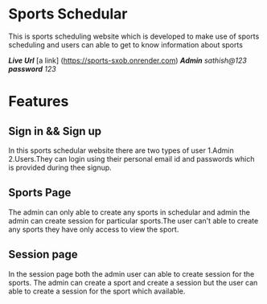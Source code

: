 # Sports Schedular
This is sports scheduling website which is developed to make use of sports scheduling and users can able to get to know information about sports 

***Live Url*** [a link] (https://sports-sxob.onrender.com)
***Admin***  *sathish@123*
***password*** *123*

# Features

## Sign in && Sign up
In this sports schedular website there are two types of user 1.Admin 2.Users.They can login using their personal email id and passwords which is provided during thee signup.

## Sports Page
The admin can only able to create any sports in schedular and admin the admin can create session for particular sports.The user can't able to create any sports they have only access to view the sport.
 
## Session page
In the session page both the admin user can able to create session for the sports. The admin can create a sport and create a session but the user can able to create a session for the sport which available.


